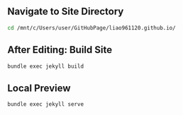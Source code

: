 
## Navigate to Site Directory

```bash
cd /mnt/c/Users/user/GitHubPage/liao961120.github.io/
```

## After Editing: Build Site

```bash
bundle exec jekyll build
```

## Local Preview

```bash
bundle exec jekyll serve
```